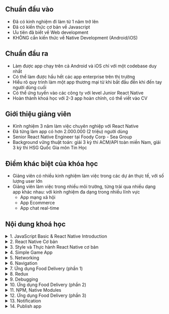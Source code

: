 ## Chuẩn đầu vào
* Đã có kinh nghiệm đi làm từ 1 năm trở lên
* Đã có kiến thức cơ bản về Javascript
* Ưu tiên đã biết về Web development
* KHÔNG cần kiến thức về Native Development (Android/iOS)

## Chuẩn đầu ra
* Làm được app chạy trên cả Android và iOS chỉ với một codebase duy nhất
* Có thể làm được hầu hết các app enterprise trên thị trường
* Hiểu rõ quy trình làm một app thương mại từ khi bắt đầu đến khi đến tay người dùng cuối
* Có thể ứng tuyển vào các công ty với level Junior React Native
* Hoàn thành khoá học với 2-3 app hoàn chỉnh, có thể viết vào CV

## Giới thiệu giảng viên
* Kinh nghiệm 3 năm làm việc chuyên nghiệp với React Native
* Đã từng làm app có hơn 2.000.000 (2 triệu) người dùng
* Senior React Native Engineer tại Foody Corp - Sea Group
* Background vững thuật toán: giải 3 kỳ thi ACM/API toàn miền Nam, giải 3 kỳ thi HSG Quốc Gia môn Tin Học

## Điểm khác biệt của khóa học

* Giảng viên có nhiều kinh nghiệm làm việc trong các dự án thực tế, với số lượng user lớn
* Giảng viên làm việc trong nhiều môi trường, từng trải qua nhiều dạng app khác nhau: với kinh nghiệm đa dạng trong nhiều lĩnh vực
	* App mạng xã hội
	* App Ecommerce
	* App chat real-time

## Nội dung khoá học
<!--- Section 1-->
<details>
<summary>1. JavaScript Basic & React Native Introduction</summary>

* JavaScript Basic
	* ES6: Variable, Type, Object, Module, Prototype
	* Asynchronous: Single Thread, Promises, Async/Await
	* ESLint, Prettier
* React Native Introduction
	* Architecture: Bridge, Native Thread
	* Environment setup

</details>

<!--- Section 2-->
<details>
<summary>2. React Native Cơ bản</summary>

* Tìm hiểu về Component
	* Props
	* State
	* LifeCycle
* Tìm hiểu các React Native Component
	* Core Component
	* Native Component

</details>

<!--- Section 3-->
<details>
<summary>3. Style và Thực hành React Native cơ bản</summary>

* Style
  	* StyleSheet
  	* Flexbox
  	* Responsive
* Hưởng dẫn sử dụng các Core Component
	* View, Text, Button
	* TextInput
	* ScrollView, FlastList
* Hướng dẫn dựng các layout cơ bản, responsive
	* Dựng layout tương thích trên nhiều loại màn hình khác nhau

</details>

<!--- Section 4-->
<details>
<summary>4. Simple Game App</summary>

* Game đơn giản, game thuộc thể loại game trí nhớ
* Người chơi sẽ tìm các cặp hình ảnh trùng nhau trong các hình ảnh đang bị ẩn
* Chức năng tính điểm, lưu điểm và bảng xếp hạng

</details>
<!--- Section 5-->
<details>
<summary>5. Networking</summary>

* Hướng dẫn làm việc với API
* Validate dữ liệu trước khi thực hiện truyền dữ liệu
* Luồng đăng nhập đơn giản
* Thực hiện lưu các dữ liệu người dùng vào bộ nhớ local

</details>
<!--- Section 6-->
<details>
<summary>6. Navigation</summary>

* Cách thức hoạt động của các hệ thống navigation trong react-native
* Hướng dẫn sử dụng các thư viện navigation
	* react-native-navigation
	* react-navigation
* Tìm hiểu về các loại navigator của react-native-navigation
	* stack
	* tabs 

</details>
<!--- Section 7-->
<details>
<summary>7. Ứng dụng Food Delivery (phần 1)</summary>

* Trang hiển thị danh sách các sản phẩm / các của hàng
* Trang hiển thị chi tiết một cửa hàng
* Chức năng giỏ hàng, đặt các sản phẩm vào giỏ hàng
* Di chuyển giữa các trang

</details>
<!--- Section 8-->
<details>
<summary>8. Redux</summary>

* Redux là gì? Tại sao phải sử dụng redux
* Kiến trúc của redux
* Middleware là gì, và các Middleware phổ biến trong redux
	* thunk
	* saga
	* redux-persist
* react-redux
* redux toolkit

</details>
<!--- Section 9-->
<details>
<summary>9. Debugging</summary>

* Hướng dẫn debug react-native bằng các công cụ
	* console
	* react-devtools
	* reactotron
* Ưu nhược/điểm của từng công cụ

</details>

<!--- Section 10-->
<details>
<summary>10. Ứng dụng Food Delivery (phần 2)</summary>

* Cải tiến và giải quyết các vấn đề của app bằng redux
* Thực hiện xây dựng luồng đăng nhập đơn giản
* Thực hiện đặt hàng thông qua gọi API

</details>
<!--- Section 11-->
<details>
<summary>11. NPM, Native Modules</summary>

* npm là gì? Tại sao cần phải sử dụng npm
  	* Library
  	* node_modules
  	* yarn
* Native Modules
	* cách hoạt động
	* xây dựng các native-modules đơn giản
	* cách sử dụng

</details>
<!--- Section 12-->
<details>
<summary>12. Ứng dụng Food Delivery (phần 3)</summary>

* Trang danh sách các đơn hàng
	* Có sử dụng bản đồ để thể hiện đơn hàng đang được giao
* Trang thông báo
* Trang thông tin cá nhân của người dùng
	* Có sử dụng camera để cập nhật ảnh đại diện / review các sản phẩm 

</details>
<!--- Section 13-->
<details>
<summary>13. Notification</summary>

* Notification
	* Remote notificaiton
	* Local notification
* Cài đặt thông báo cho Ứng dụng Food Delivery

</details>
<!--- Section 14-->
<details>
<summary>14. Publish app</summary>

* Chuẩn bị
	* Cài đặt Icons & màn hình chào mừng (Splash Screen)
	* Giới thiệu, Cài đặt Codepush
* Publish
	* iOS
	* Android

</details>
